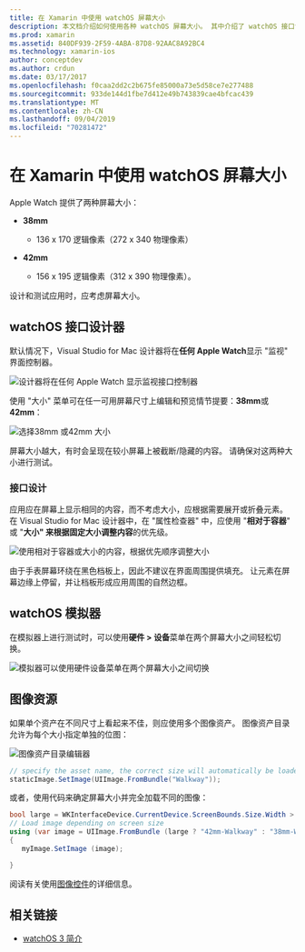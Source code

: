 ```yaml
---
title: 在 Xamarin 中使用 watchOS 屏幕大小
description: 本文档介绍如何使用各种 watchOS 屏幕大小。 其中介绍了 watchOS 接口设计器、watchOS 模拟器和映像资源。
ms.prod: xamarin
ms.assetid: 840DF939-2F59-4ABA-87D8-92AAC8A92BC4
ms.technology: xamarin-ios
author: conceptdev
ms.author: crdun
ms.date: 03/17/2017
ms.openlocfilehash: f0caa2dd2c2b675fe85000a73e5d58ce7e277488
ms.sourcegitcommit: 933de144d1fbe7d412e49b743839cae4bfcac439
ms.translationtype: MT
ms.contentlocale: zh-CN
ms.lasthandoff: 09/04/2019
ms.locfileid: "70281472"
---
```

# <a name="working-with-watchos-screen-sizes-in-xamarin"></a>在 Xamarin 中使用 watchOS 屏幕大小

Apple Watch 提供了两种屏幕大小：

- **38mm**
  - 136 x 170 逻辑像素（272 x 340 物理像素）

- **42mm**
  - 156 x 195 逻辑像素（312 x 390 物理像素）。

设计和测试应用时，应考虑屏幕大小。

## <a name="watchos-interface-designer"></a>watchOS 接口设计器

默认情况下，Visual Studio for Mac 设计器将在**任何 Apple Watch**显示 "监视" 界面控制器。

![](screen-sizes-images/screen-any-sml.png "设计器将在任何 Apple Watch 显示监视接口控制器")

使用 "大小" 菜单可在任一可用屏幕尺寸上编辑和预览情节提要：**38mm**或**42mm**：

![](screen-sizes-images/screen-menu-sml.png "选择38mm 或42mm 大小")

屏幕大小越大，有时会呈现在较小屏幕上被截断/隐藏的内容。
请确保对这两种大小进行测试。


### <a name="interface-design"></a>接口设计

应用应在屏幕上显示相同的内容，而不考虑大小，应根据需要展开或折叠元素。 在 Visual Studio for Mac 设计器中，在 "属性检查器" 中，应使用 "**相对于容器**" 或 "**大小" 来根据固定大小调整内容**的优先级。

![](screen-sizes-images/sizeattributepanel-sml.png "使用相对于容器或大小的内容，根据优先顺序调整大小")

由于手表屏幕环绕在黑色档板上，因此不建议在界面周围提供填充。 让元素在屏幕边缘上停留，并让档板形成应用周围的自然边框。


## <a name="watchos-simulator"></a>watchOS 模拟器

在模拟器上进行测试时，可以使用**硬件 > 设备**菜单在两个屏幕大小之间轻松切换。

![](screen-sizes-images/simulator.png "模拟器可以使用硬件设备菜单在两个屏幕大小之间切换")


## <a name="image-resources"></a>图像资源

如果单个资产在不同尺寸上看起来不佳，则应使用多个图像资产。 图像资产目录允许为每个大小指定单独的位图：

![](screen-sizes-images/images-xcassets.png "图像资产目录编辑器")

```csharp
// specify the asset name, the correct size will automatically be loaded
staticImage.SetImage(UIImage.FromBundle("Walkway"));
```

或者，使用代码来确定屏幕大小并完全加载不同的图像：

```csharp
bool large = WKInterfaceDevice.CurrentDevice.ScreenBounds.Size.Width > 136.0;
// Load image depending on screen size
using (var image = UIImage.FromBundle (large ? "42mm-Walkway" : "38mm-Walkway"))
{
   myImage.SetImage (image);

}
```

阅读有关使用[图像控件](~/ios/watchos/user-interface/image.md)的详细信息。



## <a name="related-links"></a>相关链接

- [watchOS 3 简介](~/ios/watchos/platform/introduction-to-watchos3/index.md)
